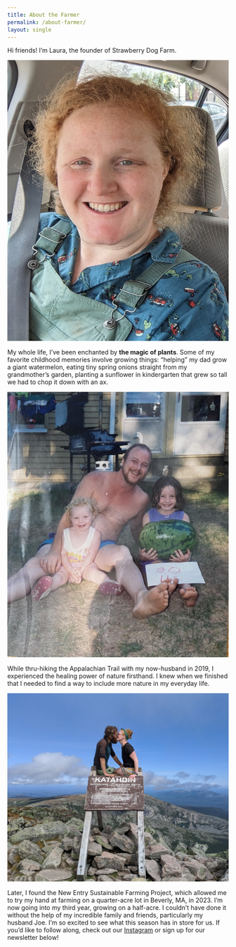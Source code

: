 ```yaml
---
title: About the Farmer
permalink: /about-farmer/
layout: single
---
```


Hi friends! I’m Laura, the founder of Strawberry Dog Farm.

![Laura at Strawberry Dog Farm](/assets/images/laura.jpg)

My whole life, I’ve been enchanted by **the magic of plants**. Some of my favorite childhood memories involve growing things: “helping” my dad grow a giant watermelon, eating tiny spring onions straight from my grandmother’s garden, planting a sunflower in kindergarten that grew so tall we had to chop it down with an ax.

![Baby Laura with her sister Kerri, their dad, and a giant watermelon](/assets/images/babylaura_bigwatermelon.png)

While thru-hiking the Appalachian Trail with my now-husband in 2019, I experienced the healing power of nature firsthand. I knew when we finished that I needed to find a way to include more nature in my everyday life.

![Laura and Joe submitting Mount Katahdin](/assets/images/katahdin1.jpg)

Later, I found the New Entry Sustainable Farming Project, which allowed me to try my hand at farming on a quarter-acre lot in Beverly, MA, in 2023. I’m now going into my third year, growing on a half-acre. I couldn’t have done it without the help of my incredible family and friends, particularly my husband Joe. I’m so excited to see what this season has in store for us. If you’d like to follow along, check out our [Instagram](https://www.instagram.com/strawberry.dog.farm/) or sign up for our newsletter below!
